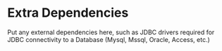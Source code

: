 Extra Dependencies
==================

Put any external dependencies here, such as JDBC drivers required for JDBC connectivity to a Database (Mysql, Mssql, Oracle, Access, etc.)